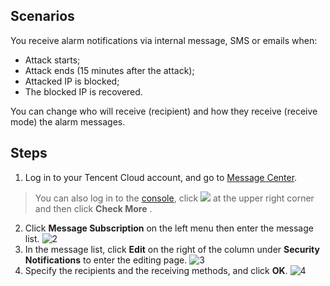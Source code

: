 ## Scenarios
You receive alarm notifications via internal message, SMS or emails when:
- Attack starts;
- Attack ends (15 minutes after the attack);
- Attacked IP is blocked;
- The blocked IP is recovered.

You can change who will receive (recipient) and how they receive (receive mode) the alarm messages.
## Steps
1. Log in to your Tencent Cloud account, and go to [Message Center](https://console.cloud.tencent.com/message/subscription ).
 > You can also log in to the [console](https://console.cloud.tencent.com/dayu/bgpip ), click <img src="https://main.qcloudimg.com/raw/00487734872fb32f9f58685345cd82ff.png"  style="margin:0;"> at the upper right corner and then click **Check More** .

2. Click **Message Subscription** on the left menu then enter the message list.
 ![2](https://main.qcloudimg.com/raw/8984d3b81e47ea43e6c07e0a344b24b4.png)
3. In the message list, click **Edit** on the right of the column under **Security Notifications** to enter the editing page.
 ![3](https://main.qcloudimg.com/raw/b01a69b8281fee4051b9e26798f557a5.png)
4. Specify the recipients and the receiving methods, and click **OK**.
 ![4](https://main.qcloudimg.com/raw/a1f82ae76d797bc38ba66b7e9f347046.png)
